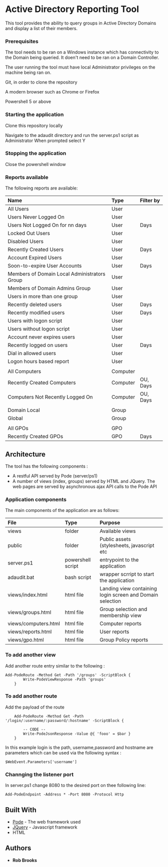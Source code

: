 # Active Directory Reporting Tool

This tool provides the ability to query groups in Active Directory Domains and display a list of their members.


### Prerequisites

The tool needs to be ran on a Windows instance which has connectivity to the Domain being queried. It doen't need to be ran on a Domain Controller. 

The user running the tool must have local Administrator privileges on the machine being ran on.

Git, in order to clone the repository

A modern browser such as Chrome or Firefox

Powershell 5 or above



### Starting the application

Clone this repository locally

Navigate to the adaudit directory and run the server.ps1 script as Administrator
When prompted select Y

### Stopping the application

Close the powershell window

### Reports available

The following reports are available: 

| Name          | Type              | Filter by |
| :------------- |:-----------------|:---------
| All Users	         | User            |  |
| Users Never Logged On		         | User            |  |
| Users Not Logged On for nn days		         | User            |Days  |
| Locked Out Users		         | User            |  |
| Disabled Users		         | User            |  |
| Recently Created Users	         | User            | Days |	
| Account Expired Users		         | User            |  |
| Soon-to-expire User Accounts		         | User            |Days  |
| Members of Domain Local Administrators Group		         | User            |  |
| Members of Domain Admins Group	         | User            |  |	
| Users in more than one group		         | User            |  |
| Recently deleted users		         | User            | Days |
| Recently modified users		         | User            | Days |
| Users with logon script		         | User            |  |
| Users without logon script	         | User            |  |	
| Account never expires users	         | User            |  |	
| Recently logged on users		         | User            | Days |
| Dial in allowed users		         | User            |  |
| Logon hours based report	         | User            |  |
|         |            |  |	
| All Computers	         | Computer            |  |
| Recently Created Computers	         | Computer            | OU, Days |
| Computers Not Recently Logged On	         | Computer            | OU, Days |
|         |            |  |
| Domain Local	         | Group            |  |
| Global	         | Group            |  |
|         |            |  |
| All GPOs		         | GPO            |  |
| Recently Created GPOs	         | GPO            | Days |


## Architecture

The tool has the following components :

* A restful API served by Pode (server/ps1)
* A number of views (index, groups) served by HTML and JQuery. The web pages are served by asynchronous ajax API calls to the Pode API

### Application components

The main components of the application are as follows: 

| File          | Type              | Purpose |
| :------------- |:-----------------|:---------
| views         | folder            | Available views |
| public        | folder            | Public assets (stylesheets, javascript etc |
| server.ps1    | powershell script | entrypoint to the application |
| adaudit.bat   | bash script       | wrapper scrript to start the application |
| views/index.html         | html file            | Landing view containing login screen and Domain selection |
| views/groups.html         | html file           | Group selection and membership view |
| views/computers.html         | html file           | Computer reports |
| views/reports.html         | html file           | User reports |
| views/gpo.html         | html file           | Group Policy reports |


### To add another view

Add another route entry similar to the following : 

```
Add-PodeRoute -Method Get -Path '/groups' -ScriptBlock {
        Write-PodeViewResponse -Path 'groups'
    }
```

### To add another route

Add the payload of the route 
```
	Add-PodeRoute -Method Get -Path '/login/:username/:password/:hostname' -ScriptBlock {
	
        -- CODE --
		Write-PodeJsonResponse -Value @{ 'fooo' = $bar }
    }
```  
In this example login is the path, username,password and hostname are parameters which can be used via the following syntax : 

```
$WebEvent.Parameters['username']
``` 

### Channging the listener port

In server.ps1 change 8080 to the desired port on thee following line:

```
Add-PodeEndpoint -Address * -Port 8080 -Protocol Http
```


## Built With

* [Pode](https://badgerati.github.io/Pode/) - The web framework used
* [JQuery](https://jquery.com/) - Javascript framework
* HTML


## Authors

* **Rob Brooks**
